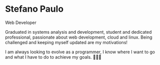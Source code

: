# Stefano Paulo
Web Developer


Graduated in systems analysis and development, student and dedicated professional, passionate about web development, cloud and linux. Being challenged and keeping myself updated are my motivations!

I am always looking to evolve as a programmer, I know where I want to go and what I have to do to achieve my goals. 👨‍💻🚀
